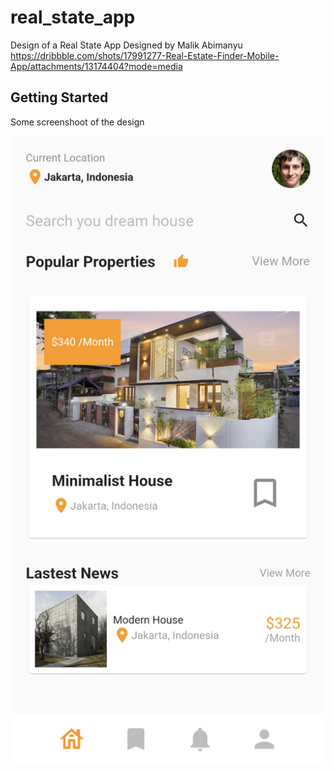 # real_state_app

Design of a Real State App
Designed by
Malik Abimanyu 
https://dribbble.com/shots/17991277-Real-Estate-Finder-Mobile-App/attachments/13174404?mode=media

## Getting Started

Some screenshoot of the design

![Alt text](assets/ScreenShoot.png?raw=true "Title")